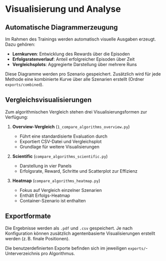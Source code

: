 # Visualisierung und Analyse

## Automatische Diagrammerzeugung

Im Rahmen des Trainings werden automatisch visuelle Ausgaben erzeugt. Dazu gehören:

- **Lernkurven**: Entwicklung des Rewards über die Episoden
- **Erfolgsratenverlauf**: Anteil erfolgreicher Episoden über Zeit
- **Vergleichsplots**: Aggregierte Darstellung über mehrere Runs

Diese Diagramme werden pro Szenario gespeichert. Zusätzlich wird für jede Methode eine kombinierte Kurve über alle Szenarien erstellt (Ordner `exports/combined`).

## Vergleichsvisualisierungen

Zum algorithmischen Vergleich stehen drei Visualisierungsformen zur Verfügung:

1. **Overview-Vergleich** (`1_compare_algorithms_overview.py`)  
   - Führt eine standardisierte Evaluation durch  
   - Exportiert CSV-Datei und Vergleichsplot  
   - Grundlage für weitere Visualisierungen

2. **Scientific** (`compare_algorithms_scientific.py`)  
   - Darstellung in vier Panels  
   - Erfolgsrate, Reward, Schritte und Scatterplot zur Effizienz

3. **Heatmap** (`compare_algorithms_heatmap.py`)  
   - Fokus auf Vergleich einzelner Szenarien  
   - Enthält Erfolgs-Heatmap  
   - Container-Szenario ist enthalten

## Exportformate

Die Ergebnisse werden als `.pdf` und `.csv` gespeichert. Je nach Konfiguration können zusätzlich agentenbasierte Visualisierungen erstellt werden (z. B. finale Positionen).

Die benutzerdefinierten Exporte befinden sich im jeweiligen `exports/`-Unterverzeichnis pro Algorithmus.
